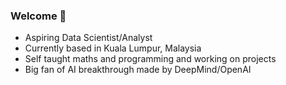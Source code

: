 ### Welcome 👋

- Aspiring Data Scientist/Analyst
- Currently based in Kuala Lumpur, Malaysia
- Self taught maths and programming and working on projects
- Big fan of AI breakthrough made by DeepMind/OpenAI


